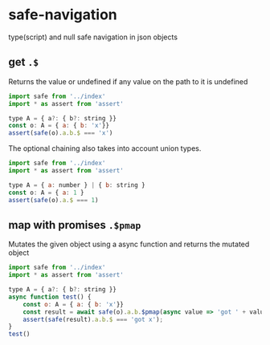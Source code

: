 # safe-navigation

type(script) and null safe navigation in json objects 

## get `.$`

Returns the value or undefined if any value on the path to it is undefined

```js
import safe from '../index'
import * as assert from 'assert'

type A = { a?: { b?: string }}
const o: A = { a: { b: 'x'}}
assert(safe(o).a.b.$ === 'x')

```

The optional chaining also takes into account union types.

```js
import safe from '../index'
import * as assert from 'assert'

type A = { a: number } | { b: string }
const o: A = { a: 1 }
assert(safe(o).a.$ === 1)

```

## map with promises `.$pmap`

Mutates the given object using a async function and returns the mutated object

```js
import safe from '../index'
import * as assert from 'assert'

type A = { a?: { b?: string }}
async function test() {
    const o: A = { a: { b: 'x'}}
    const result = await safe(o).a.b.$pmap(async value => 'got ' + value)
    assert(safe(result).a.b.$ === 'got x');
}
test()

```



